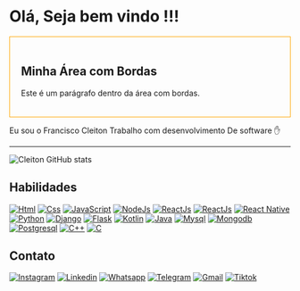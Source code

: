 <h1>Olá, Seja bem vindo !!!</h1>

<div style="border: 1px solid #FFA500; padding: 20px;">
    <!-- Seu conteúdo aqui -->
    <h2>Minha Área com Bordas</h2>
    <p>Este é um parágrafo dentro da área com bordas.</p>
</div>


<p>Eu sou o Francisco Cleiton Trabalho com desenvolvimento De software ✋ <p/>
<hr/>









![Cleiton GitHub stats](https://github-readme-stats.vercel.app/api?username=CleitonSousaa&show_icons=true&theme=transparent)
##  
##  
## Habilidades 
[![Html](https://img.shields.io/badge/HTML-239120?style=for-the-badge&logo=html5&logoColor=white)](https://github.com/CleitonSousaa)
[![Css](https://img.shields.io/badge/CSS-239120?&style=for-the-badge&logo=css3&logoColor=white)](https://github.com/CleitonSousaa)
[![JavaScript](https://img.shields.io/badge/JavaScript-F7DF1E?style=for-the-badge&logo=javascript&logoColor=black)](https://github.com/CleitonSousaa)
[![NodeJs](https://img.shields.io/badge/Node.js-43853D?style=for-the-badge&logo=node.js&logoColor=white)](https://github.com/CleitonSousaa)
[![ReactJs](https://img.shields.io/badge/React-20232A?style=for-the-badge&logo=react&logoColor=61DAFB)](https://github.com/CleitonSousaa)
[![ReactJs](https://img.shields.io/badge/Sass-CC6699?style=for-the-badge&logo=sass&logoColor=white)](https://github.com/CleitonSousaa)
[![React Native](https://img.shields.io/badge/React_Native-20232A?style=for-the-badge&logo=react&logoColor=61DAFB)](https://github.com/CleitonSousaa)
[![Python](https://img.shields.io/badge/Python-3776AB?style=for-the-badge&logo=python&logoColor=white)](https://github.com/CleitonSousaa)
[![Django](https://img.shields.io/badge/Django-092E20?style=for-the-badge&logo=django&logoColor=white)](https://github.com/CleitonSousaa)
[![Flask](https://img.shields.io/badge/Flask-000000?style=for-the-badge&logo=flask&logoColor=white)]()
[![Kotlin](https://img.shields.io/badge/Kotlin-0095D5?&style=for-the-badge&logo=kotlin&logoColor=white)]()
[![Java](https://img.shields.io/badge/Java-ED8B00?style=for-the-badge&logo=openjdk&logoColor=white)]()
[![Mysql](https://img.shields.io/badge/MySQL-00000F?style=for-the-badge&logo=mysql&logoColor=white)]()
[![Mongodb](https://img.shields.io/badge/MongoDB-4EA94B?style=for-the-badge&logo=mongodb&logoColor=white)]()
[![Postgresql](https://img.shields.io/badge/PostgreSQL-316192?style=for-the-badge&logo=postgresql&logoColor=white)]()
[![C++](https://img.shields.io/badge/C%2B%2B-00599C?style=for-the-badge&logo=c%2B%2B&logoColor=white)]()
[![C](https://img.shields.io/badge/C-00599C?style=for-the-badge&logo=c&logoColor=white)]()  
##  
##  
## Contato  
[![Instagram](https://img.shields.io/badge/Instagram-E4405F?style=for-the-badge&logo=instagram&logoColor=white)](https://www.instagram.com/_fcleitons_)
[![Linkedin](https://img.shields.io/badge/LinkedIn-0077B5?style=for-the-badge&logo=linkedin&logoColor=white)]()
[![Whatsapp](https://img.shields.io/badge/WhatsApp-25D366?style=for-the-badge&logo=whatsapp&logoColor=white)]()
[![Telegram](https://img.shields.io/badge/Telegram-2CA5E0?style=for-the-badge&logo=telegram&logoColor=white)]()
[![Gmail](https://img.shields.io/badge/Gmail-D14836?style=for-the-badge&logo=gmail&logoColor=white)]()
[![Tiktok](https://img.shields.io/badge/TikTok-000000?style=for-the-badge&logo=tiktok&logoColor=white)]()
##   
##  














